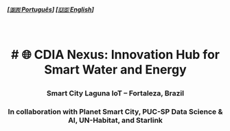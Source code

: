 
<br>

##### \[[🇧🇷 Português](README.pt_BR.md)\] \[**[🇺🇸 English](README.md)**\]   

<br>


# <p align="center"> # 🌐 CDIA Nexus: Innovation Hub for Smart Water and Energy  
### <p align="center">Smart City Laguna IoT – Fortaleza, Brazil  
### <p align="center">In collaboration with Planet Smart City, PUC-SP Data Science & AI, UN-Habitat, and Starlink

